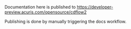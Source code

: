 Documentation here is published to https://developer-preview.acuris.com/opensource/cdflow2

Publishing is done by manually triggering the docs workflow.